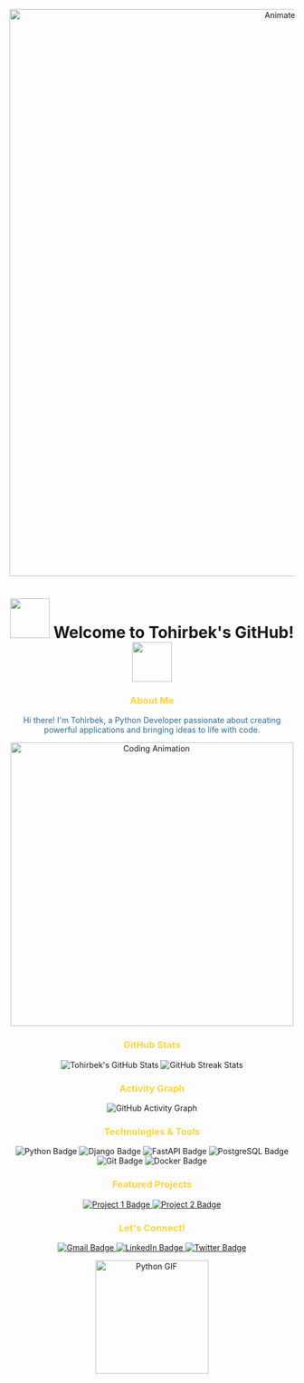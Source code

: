 <!-- Profil banner -->
<p align="center">
  <img src="https://user-images.githubusercontent.com/76859101/117576072-663a6a00-b10c-11eb-8dc7-0efc6b28d6b7.gif" alt="Animated Banner" width="1000"/>
</p>

<!-- Profil sarlavhasi -->
<h1 align="center">
  <img src="https://media.giphy.com/media/3o7aD6aJ7T9a3KeZ5u/giphy.gif" width="70"> 
  Welcome to Tohirbek's GitHub! 
  <img src="https://media.giphy.com/media/3o7aD6aJ7T9a3KeZ5u/giphy.gif" width="70">
</h1>

<!-- Men haqimda bo'limi -->
<h3 align="center" style="color: #FFD43B;">About Me</h3>
<p align="center" style="color: #306998;">
  Hi there! I'm Tohirbek, a Python Developer passionate about creating powerful applications and bringing ideas to life with code.
</p>

<!-- Zamonaviy jonli animatsiyalar -->
<p align="center">
  <img src="https://media.giphy.com/media/l4FGH7f1mZo8W0dUQ/giphy.gif" alt="Coding Animation" width="500"/>
</p>

<!-- GitHub Statistika -->
<h3 align="center" style="color: #FFD43B;">GitHub Stats</h3>
<p align="center">
  <img src="https://github-readme-stats.vercel.app/api?username=Tohirbek04&show_icons=true&theme=tokyonight" alt="Tohirbek's GitHub Stats"/>
  <img src="https://github-readme-streak-stats.herokuapp.com/?user=Tohirbek04&theme=tokyonight" alt="GitHub Streak Stats"/>
</p>

<!-- Jonli animatsiyalar bilan tahlil grafigi -->
<h3 align="center" style="color: #FFD43B;">Activity Graph</h3>
<p align="center">
  <img src="https://activity-graph.herokuapp.com/graph?username=Tohirbek04&theme=dracula&area=true&hide_border=true&custom_title=Contribution%20Graph" alt="GitHub Activity Graph"/>
</p>

<!-- Texnologiyalar va vositalar -->
<h3 align="center" style="color: #FFD43B;">Technologies & Tools</h3>
<p align="center">
  <img src="https://img.shields.io/badge/Python-FFD43B?style=for-the-badge&logo=python&logoColor=blue" alt="Python Badge"/>
  <img src="https://img.shields.io/badge/Django-092E20?style=for-the-badge&logo=django&logoColor=white" alt="Django Badge"/>
  <img src="https://img.shields.io/badge/FastAPI-009688?style=for-the-badge&logo=fastapi&logoColor=white" alt="FastAPI Badge"/>
  <img src="https://img.shields.io/badge/PostgreSQL-316192?style=for-the-badge&logo=postgresql&logoColor=white" alt="PostgreSQL Badge"/>
  <img src="https://img.shields.io/badge/Git-F05032?style=for-the-badge&logo=git&logoColor=white" alt="Git Badge"/>
  <img src="https://img.shields.io/badge/Docker-2496ED?style=for-the-badge&logo=docker&logoColor=white" alt="Docker Badge"/>
</p>

<!-- Dinamik loyihalar -->
<h3 align="center" style="color: #FFD43B;">Featured Projects</h3>
<p align="center">
  <a href="https://github.com/Tohirbek04/Project1">
    <img src="https://img.shields.io/badge/Project_1-AI_Chatbot-FF6F61?style=for-the-badge&logo=python&logoColor=white&animation=glowing" alt="Project 1 Badge"/>
  </a>
  <a href="https://github.com/Tohirbek04/Project2">
    <img src="https://img.shields.io/badge/Project_2-Web_Scraper-FF6F61?style=for-the-badge&logo=python&logoColor=white&animation=glowing" alt="Project 2 Badge"/>
  </a>
</p>

<!-- Aloqa va ijtimoiy tarmoqlar -->
<h3 align="center" style="color: #FFD43B;">Let's Connect!</h3>
<p align="center">
  <a href="mailto:your-email@example.com">
    <img src="https://img.shields.io/badge/Email-D14836?style=for-the-badge&logo=gmail&logoColor=white" alt="Gmail Badge"/>
  </a>
  <a href="https://www.linkedin.com/in/your-linkedin-username">
    <img src="https://img.shields.io/badge/LinkedIn-0A66C2?style=for-the-badge&logo=linkedin&logoColor=white" alt="LinkedIn Badge"/>
  </a>
  <a href="https://twitter.com/your-twitter-username">
    <img src="https://img.shields.io/badge/Twitter-1DA1F2?style=for-the-badge&logo=twitter&logoColor=white" alt="Twitter Badge"/>
  </a>
</p>

<!-- Dinamik python GIF -->
<p align="center">
  <img src="https://media.giphy.com/media/KAq5w47R9rmTuvWOWa/giphy.gif" alt="Python GIF" width="200">
</p>
